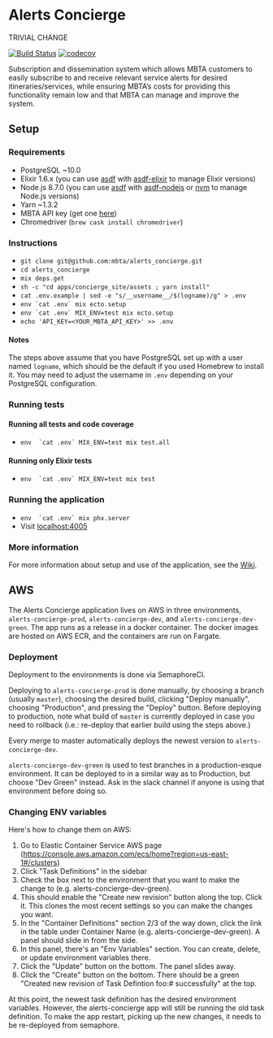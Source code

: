 # Alerts Concierge

TRIVIAL CHANGE

[![Build Status](https://semaphoreci.com/api/v1/projects/de013d4d-9f29-4afd-83d4-85f13e0699e6/1892610/badge.svg)](https://semaphoreci.com/mbta/alerts_concierge)
[![codecov](https://codecov.io/gh/mbta/alerts_concierge/branch/master/graph/badge.svg?token=yvAzhPtUcf)](https://codecov.io/gh/mbta/alerts_concierge)

Subscription and dissemination system which allows MBTA customers to easily
subscribe to and receive relevant service alerts for desired
itineraries/services, while ensuring MBTA’s costs for providing this
functionality remain low and that MBTA can manage and improve the system.

## Setup

### Requirements

* PostgreSQL ~10.0
* Elixir 1.6.x (you can use [asdf](https://github.com/asdf-vm/asdf) with
  [asdf-elixir](https://github.com/asdf-vm/asdf-elixir) to manage Elixir
  versions)
* Node.js 8.7.0 (you can use [asdf](https://github.com/asdf-vm/asdf) with
  [asdf-nodejs](https://github.com/asdf-vm/asdf-nodejs) or
  [nvm](https://github.com/creationix/nvm) to manage Node.js versions)
* Yarn ~1.3.2
* MBTA API key (get one [here](https://dev.api.mbtace.com))
* Chromedriver (`brew cask install chromedriver`)

### Instructions

* `git clone git@github.com:mbta/alerts_concierge.git`
* `cd alerts_concierge`
* `mix deps.get`
* `sh -c "cd apps/concierge_site/assets ; yarn install"`
* `cat .env.example | sed -e "s/__username__/$(logname)/g" > .env`
* ``env `cat .env` mix ecto.setup``
* ``env `cat .env` MIX_ENV=test mix ecto.setup``
* `echo 'API_KEY=<YOUR_MBTA_API_KEY>' >> .env`

#### Notes

The steps above assume that you have PostgreSQL set up with a user named
`logname`, which should be the default if you used Homebrew to install it.
You may need to adjust the username in `.env` depending on your PostgreSQL
configuration.

### Running tests

#### Running all tests and code coverage

* ``env  `cat .env` MIX_ENV=test mix test.all``

#### Running only Elixir tests

* ``env  `cat .env` MIX_ENV=test mix test``

### Running the application

* ``env  `cat .env` mix phx.server``
* Visit [localhost:4005](http://localhost:4005/)

### More information

For more information about setup and use of the application, see the
[Wiki](https://github.com/mbta/alerts_concierge/wiki).

## AWS

The Alerts Concierge application lives on AWS in three environments, `alerts-concierge-prod`, `alerts-concierge-dev`, and `alerts-concierge-dev-green`. The app runs as a release in a docker container. The docker images are hosted on AWS ECR, and the containers are run on Fargate.

### Deployment

Deployment to the environments is done via SemaphoreCI.

Deploying to `alerts-concierge-prod` is done manually, by choosing a branch (usually `master`), choosing the desired build, clicking "Deploy manually", choosing "Production", and pressing the "Deploy" button. Before deploying to production, note what build of `master` is currently deployed in case you need to rollback (i.e.: re-deploy that earlier build using the steps above.)

Every merge to master automatically deploys the newest version to `alerts-concierge-dev`.

`alerts-concierge-dev-green` is used to test branches in a production-esque environment. It can be deployed to in a similar way as to Production, but choose "Dev Green" instead. Ask in the slack channel if anyone is using that environment before doing so.

### Changing ENV variables

Here's how to change them on AWS:

1. Go to Elastic Container Service AWS page (https://console.aws.amazon.com/ecs/home?region=us-east-1#/clusters)
1. Click "Task Definitions" in the sidebar
1. Check the box next to the environment that you want to make the change to (e.g. alerts-concierge-dev-green).
1. This should enable the "Create new revision" button along the top. Click it. This clones the most recent settings so you can make the changes you want.
1. In the "Container Definitions" section 2/3 of the way down, click the link in the table under Container Name (e.g. alerts-concierge-dev-green). A panel should slide in from the side.
1. In this panel, there's an "Env Variables" section. You can create, delete, or update environment variables there.
1. Click the "Update" button on the bottom. The panel slides away.
1. Click the "Create" button on the bottom. There should be a green "Created new revision of Task Defintion foo:# successfully" at the top.

At this point, the newest task definition has the desired environment variables. However, the alerts-concierge app will still be running the old task definition. To make the app restart, picking up the new changes, it needs to be re-deployed from semaphore.

